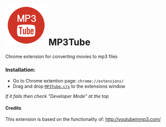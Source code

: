 ![ScreenShot](/src/icons/128x128.png)
MP3Tube
=======

Chrome extension for converting movies to mp3 files

### Installation:
- Go to Chrome extention page:  `chrome://extensions/`
- Drag and drop  [`MP3Tube.crx`](https://github.com/kwarkjes/MP3Tube/blob/master/MP3Tube.crx?raw=true) to the extensions window

 _If it fails then check "Developer Mode" at the top_

#### Credits
This extension is based on the functionality of: http://youtubeinmp3.com/
